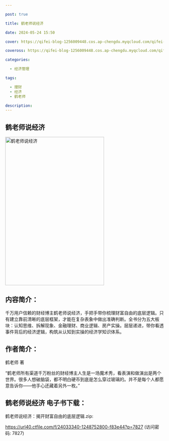 ```yaml
---

post: true

title: 鹤老师说经济

date: 2024-05-24 15:50

cover: https://qifei-blog-1256009448.cos.ap-chengdu.myqcloud.com/qifei-blog/6613b6b568eb935713084a25.jpg

coveross: https://qifei-blog-1256009448.cos.ap-chengdu.myqcloud.com/qifei-blog/6613b6b568eb935713084a25.jpg

categories:

  - 经济管理

tags:

  - 理财
  - 经济
  - 鹤老师

description:
---
```


## 鹤老师说经济
<img alt="鹤老师说经济 " class="aligncenter loading" data-was-processed="true" decoding="async" fetchpriority="high" height="471" src="https://qifei-blog-1256009448.cos.ap-chengdu.myqcloud.com/qifei-blog/6613b6b568eb935713084a25.jpg " style="cursor: zoom-in;" width="314"/>

## 内容简介：

千万用户信赖的财经博主鹤老师说经济，手把手带你梳理财富自由的底层逻辑。只有建立靠前清晰的底层框架，才能在复杂表象中做出准确判断。全书分为五大板块：认知思维、拆解现象、金融理财、商业逻辑、房产实操。层层递进，带你看透事件背后的经济逻辑，构筑从认知到实操的经济学知识体系。

## 作者简介：

鹤老师 著

“鹤老师所有渠道千万粉丝的财经博主人生是一场魔术秀，看表演和做演出是两个世界。很多人想破脑袋，都不明白硬币到底是怎么穿过玻璃的。并不是每个人都愿意告诉你——他手心还藏着另外一枚。”

## 鹤老师说经济 电子书下载：
鹤老师说经济：揭开财富自由的底层逻辑.zip: 

https://url40.ctfile.com/f/24033340-1248752800-f83e44?p=7827 (访问密码: 7827)
